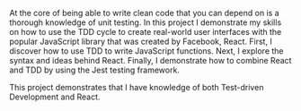 At the core of being able to write clean code that you can depend on is a thorough knowledge of unit testing. In this project  I demonstrate my skills on  how to use the TDD cycle to create real-world user interfaces with the popular JavaScript library that was created by Facebook, React. First, I discover how to use TDD to write JavaScript functions. Next, I explore the syntax and ideas behind React. Finally, I demonstrate  how to combine React and TDD by using the Jest testing framework. 

This project demonstrates that I have  knowledge of both Test-driven Development and React.
